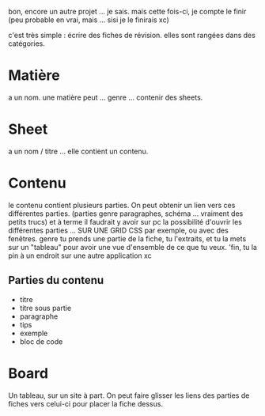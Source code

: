 bon, encore un autre projet ...
je sais.
mais cette fois-ci, je compte le finir (peu probable en vrai, mais ... sisi je le finirais xc)

c'est très simple : écrire des fiches de révision.
elles sont rangées dans des catégories.

# Matière
a un nom.
une matière peut ... genre ...
contenir des sheets.

# Sheet
a un nom / titre ...
elle contient un contenu.

# Contenu
le contenu contient plusieurs parties. On peut obtenir un lien vers ces différentes parties. (parties genre paragraphes, schéma ... vraiment des petits trucs)
et à terme il faudrait y avoir sur pc la possibilité d'ouvrir les différentes parties ... SUR UNE GRID CSS par exemple, ou avec des fenêtres.
genre tu prends une partie de la fiche, tu l'extraits, et tu la mets sur un "tableau" pour avoir une vue d'ensemble de ce que tu veux.
'fin, tu la pin à un endroit sur une autre application xc

## Parties du contenu
* titre
* titre sous partie
* paragraphe
* tips
* exemple
* bloc de code

# Board
Un tableau, sur un site à part. On peut faire glisser les liens des parties de fiches vers celui-ci pour placer la fiche dessus.